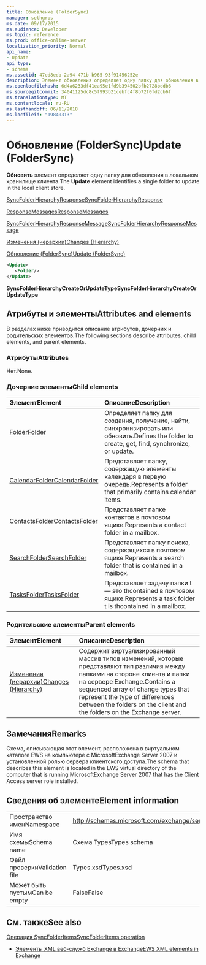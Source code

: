```yaml
---
title: Обновление (FolderSync)
manager: sethgros
ms.date: 09/17/2015
ms.audience: Developer
ms.topic: reference
ms.prod: office-online-server
localization_priority: Normal
api_name:
- Update
api_type:
- schema
ms.assetid: 47ed8edb-2a94-471b-b965-93f91456252e
description: Элемент обновления определяет одну папку для обновления в локальном хранилище клиента.
ms.openlocfilehash: 6d4a6233df41ea95e1fd9b394502bfb2728bddb6
ms.sourcegitcommit: 34041125dc8c5f993b21cebfc4f8b72f0fd2cb6f
ms.translationtype: MT
ms.contentlocale: ru-RU
ms.lasthandoff: 06/11/2018
ms.locfileid: "19840313"
---
```

# <a name="update-foldersync"></a><span data-ttu-id="bafe4-103">Обновление (FolderSync)</span><span class="sxs-lookup"><span data-stu-id="bafe4-103">Update (FolderSync)</span></span>

<span data-ttu-id="bafe4-104">**Обновить** элемент определяет одну папку для обновления в локальном хранилище клиента.</span><span class="sxs-lookup"><span data-stu-id="bafe4-104">The **Update** element identifies a single folder to update in the local client store.</span></span> 
  
[<span data-ttu-id="bafe4-105">SyncFolderHierarchyResponse</span><span class="sxs-lookup"><span data-stu-id="bafe4-105">SyncFolderHierarchyResponse</span></span>](syncfolderhierarchyresponse.md)
  
[<span data-ttu-id="bafe4-106">ResponseMessages</span><span class="sxs-lookup"><span data-stu-id="bafe4-106">ResponseMessages</span></span>](responsemessages.md)
  
[<span data-ttu-id="bafe4-107">SyncFolderHierarchyResponseMessage</span><span class="sxs-lookup"><span data-stu-id="bafe4-107">SyncFolderHierarchyResponseMessage</span></span>](syncfolderhierarchyresponsemessage.md)
  
[<span data-ttu-id="bafe4-108">Изменения (иерархии)</span><span class="sxs-lookup"><span data-stu-id="bafe4-108">Changes (Hierarchy)</span></span>](changes-hierarchy.md)
  
[<span data-ttu-id="bafe4-109">Обновление (FolderSync)</span><span class="sxs-lookup"><span data-stu-id="bafe4-109">Update (FolderSync)</span></span>](update-foldersync.md)
  
```xml
<Update>
   <Folder/>
</Update>
```

 <span data-ttu-id="bafe4-110">**SyncFolderHierarchyCreateOrUpdateType**</span><span class="sxs-lookup"><span data-stu-id="bafe4-110">**SyncFolderHierarchyCreateOrUpdateType**</span></span>
## <a name="attributes-and-elements"></a><span data-ttu-id="bafe4-111">Атрибуты и элементы</span><span class="sxs-lookup"><span data-stu-id="bafe4-111">Attributes and elements</span></span>

<span data-ttu-id="bafe4-112">В разделах ниже приводится описание атрибутов, дочерних и родительских элементов.</span><span class="sxs-lookup"><span data-stu-id="bafe4-112">The following sections describe attributes, child elements, and parent elements.</span></span>
  
### <a name="attributes"></a><span data-ttu-id="bafe4-113">Атрибуты</span><span class="sxs-lookup"><span data-stu-id="bafe4-113">Attributes</span></span>

<span data-ttu-id="bafe4-114">Нет.</span><span class="sxs-lookup"><span data-stu-id="bafe4-114">None.</span></span>
  
### <a name="child-elements"></a><span data-ttu-id="bafe4-115">Дочерние элементы</span><span class="sxs-lookup"><span data-stu-id="bafe4-115">Child elements</span></span>

|<span data-ttu-id="bafe4-116">**Элемент**</span><span class="sxs-lookup"><span data-stu-id="bafe4-116">**Element**</span></span>|<span data-ttu-id="bafe4-117">**Описание**</span><span class="sxs-lookup"><span data-stu-id="bafe4-117">**Description**</span></span>|
|:-----|:-----|
|[<span data-ttu-id="bafe4-118">Folder</span><span class="sxs-lookup"><span data-stu-id="bafe4-118">Folder</span></span>](folder.md) <br/> |<span data-ttu-id="bafe4-119">Определяет папку для создания, получение, найти, синхронизировать или обновить.</span><span class="sxs-lookup"><span data-stu-id="bafe4-119">Defines the folder to create, get, find, synchronize, or update.</span></span>  <br/> |
|[<span data-ttu-id="bafe4-120">CalendarFolder</span><span class="sxs-lookup"><span data-stu-id="bafe4-120">CalendarFolder</span></span>](calendarfolder.md) <br/> |<span data-ttu-id="bafe4-121">Представляет папку, содержащую элементы календаря в первую очередь.</span><span class="sxs-lookup"><span data-stu-id="bafe4-121">Represents a folder that primarily contains calendar items.</span></span>  <br/> |
|[<span data-ttu-id="bafe4-122">ContactsFolder</span><span class="sxs-lookup"><span data-stu-id="bafe4-122">ContactsFolder</span></span>](contactsfolder.md) <br/> |<span data-ttu-id="bafe4-123">Представляет папке контактов в почтовом ящике.</span><span class="sxs-lookup"><span data-stu-id="bafe4-123">Represents a contact folder in a mailbox.</span></span>  <br/> |
|[<span data-ttu-id="bafe4-124">SearchFolder</span><span class="sxs-lookup"><span data-stu-id="bafe4-124">SearchFolder</span></span>](searchfolder.md) <br/> |<span data-ttu-id="bafe4-125">Представляет папку поиска, содержащихся в почтовом ящике.</span><span class="sxs-lookup"><span data-stu-id="bafe4-125">Represents a search folder that is contained in a mailbox.</span></span>  <br/> |
|[<span data-ttu-id="bafe4-126">TasksFolder</span><span class="sxs-lookup"><span data-stu-id="bafe4-126">TasksFolder</span></span>](tasksfolder.md) <br/> |<span data-ttu-id="bafe4-127">Представляет задачу папки t — это thcontained в почтовом ящике.</span><span class="sxs-lookup"><span data-stu-id="bafe4-127">Represents a task folder t is thcontained in a mailbox.</span></span>  <br/> |
   
### <a name="parent-elements"></a><span data-ttu-id="bafe4-128">Родительские элементы</span><span class="sxs-lookup"><span data-stu-id="bafe4-128">Parent elements</span></span>

|<span data-ttu-id="bafe4-129">**Элемент**</span><span class="sxs-lookup"><span data-stu-id="bafe4-129">**Element**</span></span>|<span data-ttu-id="bafe4-130">**Описание**</span><span class="sxs-lookup"><span data-stu-id="bafe4-130">**Description**</span></span>|
|:-----|:-----|
|[<span data-ttu-id="bafe4-131">Изменения (иерархии)</span><span class="sxs-lookup"><span data-stu-id="bafe4-131">Changes (Hierarchy)</span></span>](changes-hierarchy.md) <br/> |<span data-ttu-id="bafe4-132">Содержит виртуализированный массив типов изменений, которые представляют тип различия между папками на стороне клиента и папки на сервере Exchange.</span><span class="sxs-lookup"><span data-stu-id="bafe4-132">Contains a sequenced array of change types that represent the type of differences between the folders on the client and the folders on the Exchange server.</span></span>  <br/> |
   
## <a name="remarks"></a><span data-ttu-id="bafe4-133">Замечания</span><span class="sxs-lookup"><span data-stu-id="bafe4-133">Remarks</span></span>

<span data-ttu-id="bafe4-134">Схема, описывающая этот элемент, расположена в виртуальном каталоге EWS на компьютере с MicrosoftExchange Server 2007 и установленной ролью сервера клиентского доступа.</span><span class="sxs-lookup"><span data-stu-id="bafe4-134">The schema that describes this element is located in the EWS virtual directory of the computer that is running MicrosoftExchange Server 2007 that has the Client Access server role installed.</span></span>
  
## <a name="element-information"></a><span data-ttu-id="bafe4-135">Сведения об элементе</span><span class="sxs-lookup"><span data-stu-id="bafe4-135">Element information</span></span>

|||
|:-----|:-----|
|<span data-ttu-id="bafe4-136">Пространство имен</span><span class="sxs-lookup"><span data-stu-id="bafe4-136">Namespace</span></span>  <br/> |http://schemas.microsoft.com/exchange/services/2006/types  <br/> |
|<span data-ttu-id="bafe4-137">Имя схемы</span><span class="sxs-lookup"><span data-stu-id="bafe4-137">Schema name</span></span>  <br/> |<span data-ttu-id="bafe4-138">Схема Types</span><span class="sxs-lookup"><span data-stu-id="bafe4-138">Types schema</span></span>  <br/> |
|<span data-ttu-id="bafe4-139">Файл проверки</span><span class="sxs-lookup"><span data-stu-id="bafe4-139">Validation file</span></span>  <br/> |<span data-ttu-id="bafe4-140">Types.xsd</span><span class="sxs-lookup"><span data-stu-id="bafe4-140">Types.xsd</span></span>  <br/> |
|<span data-ttu-id="bafe4-141">Может быть пустым</span><span class="sxs-lookup"><span data-stu-id="bafe4-141">Can be empty</span></span>  <br/> |<span data-ttu-id="bafe4-142">False</span><span class="sxs-lookup"><span data-stu-id="bafe4-142">False</span></span>  <br/> |
   
## <a name="see-also"></a><span data-ttu-id="bafe4-143">См. также</span><span class="sxs-lookup"><span data-stu-id="bafe4-143">See also</span></span>



[<span data-ttu-id="bafe4-144">Операция SyncFolderItems</span><span class="sxs-lookup"><span data-stu-id="bafe4-144">SyncFolderItems operation</span></span>](syncfolderitems-operation.md)


- [<span data-ttu-id="bafe4-145">Элементы XML веб-служб Exchange в Exchange</span><span class="sxs-lookup"><span data-stu-id="bafe4-145">EWS XML elements in Exchange</span></span>](ews-xml-elements-in-exchange.md)

